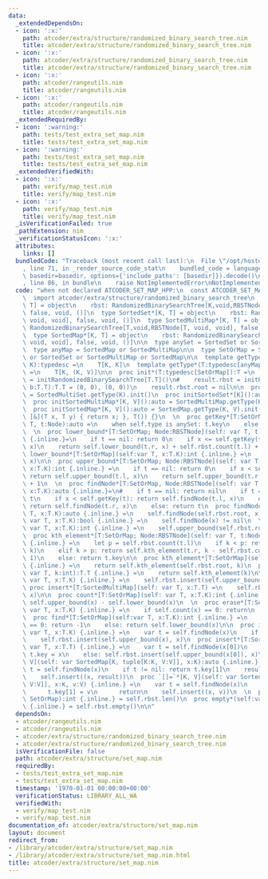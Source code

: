 ```yaml
---
data:
  _extendedDependsOn:
  - icon: ':x:'
    path: atcoder/extra/structure/randomized_binary_search_tree.nim
    title: atcoder/extra/structure/randomized_binary_search_tree.nim
  - icon: ':x:'
    path: atcoder/extra/structure/randomized_binary_search_tree.nim
    title: atcoder/extra/structure/randomized_binary_search_tree.nim
  - icon: ':x:'
    path: atcoder/rangeutils.nim
    title: atcoder/rangeutils.nim
  - icon: ':x:'
    path: atcoder/rangeutils.nim
    title: atcoder/rangeutils.nim
  _extendedRequiredBy:
  - icon: ':warning:'
    path: tests/test_extra_set_map.nim
    title: tests/test_extra_set_map.nim
  - icon: ':warning:'
    path: tests/test_extra_set_map.nim
    title: tests/test_extra_set_map.nim
  _extendedVerifiedWith:
  - icon: ':x:'
    path: verify/map_test.nim
    title: verify/map_test.nim
  - icon: ':x:'
    path: verify/map_test.nim
    title: verify/map_test.nim
  _isVerificationFailed: true
  _pathExtension: nim
  _verificationStatusIcon: ':x:'
  attributes:
    links: []
  bundledCode: "Traceback (most recent call last):\n  File \"/opt/hostedtoolcache/Python/3.9.6/x64/lib/python3.9/site-packages/onlinejudge_verify/documentation/build.py\"\
    , line 71, in _render_source_code_stat\n    bundled_code = language.bundle(stat.path,\
    \ basedir=basedir, options={'include_paths': [basedir]}).decode()\n  File \"/opt/hostedtoolcache/Python/3.9.6/x64/lib/python3.9/site-packages/onlinejudge_verify/languages/nim.py\"\
    , line 86, in bundle\n    raise NotImplementedError\nNotImplementedError\n"
  code: "when not declared ATCODER_SET_MAP_HPP:\n  const ATCODER_SET_MAP_HPP* = 1\n\
    \  import atcoder/extra/structure/randomized_binary_search_tree\n  type SortedMultiSet*[K,\
    \ T] = object\n    rbst: RandomizedBinarySearchTree[K,void,RBSTNode[K, void, void],\
    \ false, void, ()]\n  type SortedSet*[K, T] = object\n    rbst: RandomizedBinarySearchTree[K,void,RBSTNode[K,\
    \ void, void], false, void, ()]\n  type SortedMultiMap*[K, T] = object\n    rbst:\
    \ RandomizedBinarySearchTree[T,void,RBSTNode[T, void, void], false, void, ()]\n\
    \  type SortedMap*[K, T] = object\n    rbst: RandomizedBinarySearchTree[T,void,RBSTNode[T,\
    \ void, void], false, void, ()]\n\n  type anySet = SortedSet or SortedMultiSet\n\
    \  type anyMap = SortedMap or SortedMultiMap\n\n  type SetOrMap = SortedMultiSet\
    \ or SortedSet or SortedMultiMap or SortedMap\n\n  template getType*(T:typedesc[anySet],\
    \ K):typedesc =\n    T[K, K]\n  template getType*(T:typedesc[anyMap], K, V):typedesc\
    \ =\n    T[K, (K, V)]\n\n  proc init*(T:typedesc[SetOrMap]):T =\n    result.rbst\
    \ = initRandomizedBinarySearchTree[T.T]()\n#    result.rbst = initRandomizedBinarySearchTree[T.T](proc(a,\
    \ b:T.T):T.T = (0, 0), (0, 0))\n    result.rbst.root = nil\n\n  proc initSortedMultiSet*[K]():auto\
    \ = SortedMultiSet.getType(K).init()\n  proc initSortedSet*[K]():auto = SortedSet.getType(K).init()\n\
    \  proc initSortedMultiMap*[K, V]():auto = SortedMultiMap.getType(K, V).init()\n\
    \  proc initSortedMap*[K, V]():auto = SortedMap.getType(K, V).init()\n\n  #RBST(sz,\
    \ [&](T x, T y) { return x; }, T()) {}\n  \n  proc getKey*[T:SetOrMap; Node:RBSTNode](self:\
    \ T, t:Node):auto =\n    when self.type is anySet: t.key\n    else: t.key[0]\n\
    \  \n  proc lower_bound*[T:SetOrMap; Node:RBSTNode](self: var T, t:var Node, x:T.K):int\
    \ {.inline.}=\n    if t == nil: return 0\n    if x <= self.getKey(t): return self.lower_bound(t.l,\
    \ x)\n    return self.lower_bound(t.r, x) + self.rbst.count(t.l) + 1\n  \n  proc\
    \ lower_bound*[T:SetOrMap](self:var T, x:T.K):int {.inline.} =\n    self.lower_bound(self.rbst.root,\
    \ x)\n\n  proc upper_bound*[T:SetOrMap; Node:RBSTNode](self: var T, t:var Node,\
    \ x:T.K):int {.inline.} =\n    if t == nil: return 0\n    if x < self.getKey(t):\
    \ return self.upper_bound(t.l, x)\n    return self.upper_bound(t.r, x) + self.rbst.count(t.l)\
    \ + 1\n  \n  proc findNode*[T:SetOrMap, Node:RBSTNode](self: var T, t:var Node,\
    \ x:T.K):auto {.inline.}=\n#    if t == nil: return nil\n    if t == nil: return\
    \ t\n    if x < self.getKey(t): return self.findNode(t.l, x)\n    elif x > self.getKey(t):\
    \ return self.findNode(t.r, x)\n    else: return t\n  proc findNode*[T:SetOrMap](self:var\
    \ T, x:T.K):auto {.inline.} =\n    self.findNode(self.rbst.root, x)\n  proc contains*[T:SetOrMap](self:\
    \ var T, x:T.K):bool {.inline.} =\n    self.findNode(x) != nil\n  \n  proc upper_bound*[T:SetOrMap](self:\
    \ var T, x:T.K):int {.inline.} =\n    self.upper_bound(self.rbst.root, x)\n  \n\
    \  proc kth_element*[T:SetOrMap; Node:RBSTNode](self: var T, t:Node, k:int):T.T\
    \ {.inline.} =\n    let p = self.rbst.count(t.l)\n    if k < p: return self.kth_element(t.l,\
    \ k)\n    elif k > p: return self.kth_element(t.r, k - self.rbst.count(t.l) -\
    \ 1)\n    else: return t.key\n\n  proc kth_element*[T:SetOrMap](self: var T, k:int):T.T\
    \ {.inline.} =\n    return self.kth_element(self.rbst.root, k)\n  proc `{}`*[T:SetOrMap](self:\
    \ var T, k:int):T.T {.inline.} =\n    return self.kth_element(k)\n\n  proc insert*[T:SortedMultiSet](self:\
    \ var T, x:T.K) {.inline.} =\n    self.rbst.insert(self.upper_bound(x), x)\n \
    \ proc insert*[T:SortedMultiMap](self: var T, x:T.T) =\n    self.rbst.insert(self.upper_bound(x[0]),\
    \ x)\n\n  proc count*[T:SetOrMap](self: var T, x:T.K):int {.inline.} =\n    return\
    \ self.upper_bound(x) - self.lower_bound(x)\n  \n  proc erase*[T:SetOrMap](self:\
    \ var T, x:T.K) {.inline.} =\n    if self.count(x) == 0: return\n    self.rbst.erase(self.lower_bound(x))\n\
    \  proc find*[T:SetOrMap](self:var T, x:T.K):int {.inline.} =\n    if self.count(x)\
    \ == 0: return -1\n    else: return self.lower_bound(x)\n\n  proc insert*[T:SortedSet](self:\
    \ var T, x:T.K) {.inline.} =\n    var t = self.findNode(x)\n    if t != nil: return\n\
    \    self.rbst.insert(self.upper_bound(x), x)\n  proc insert*[T:SortedMap](self:\
    \ var T, x:T.T) {.inline.} =\n    var t = self.findNode(x[0])\n    if t != nil:\
    \ t.key = x\n    else: self.rbst.insert(self.upper_bound(x[0]), x)\n  proc `[]`*[K,\
    \ V](self: var SortedMap[K, tuple[K:K, V:V]], x:K):auto {.inline.} =\n    var\
    \ t = self.findNode(x)\n    if t != nil: return t.key[1]\n    result = V.default\n\
    \    self.insert((x, result))\n  proc `[]=`*[K, V](self: var SortedMap[K, tuple[K:K,\
    \ V:V]], x:K, v:V) {.inline.} =\n    var t = self.findNode(x)\n    if t != nil:\n\
    \      t.key[1] = v\n      return\n    self.insert((x, v))\n  \n  proc len*(self:var\
    \ SetOrMap):int {.inline.} = self.rbst.len()\n  proc empty*(self:var SetOrMap):bool\
    \ {.inline.} = self.rbst.empty()\n\n"
  dependsOn:
  - atcoder/rangeutils.nim
  - atcoder/rangeutils.nim
  - atcoder/extra/structure/randomized_binary_search_tree.nim
  - atcoder/extra/structure/randomized_binary_search_tree.nim
  isVerificationFile: false
  path: atcoder/extra/structure/set_map.nim
  requiredBy:
  - tests/test_extra_set_map.nim
  - tests/test_extra_set_map.nim
  timestamp: '1970-01-01 00:00:00+00:00'
  verificationStatus: LIBRARY_ALL_WA
  verifiedWith:
  - verify/map_test.nim
  - verify/map_test.nim
documentation_of: atcoder/extra/structure/set_map.nim
layout: document
redirect_from:
- /library/atcoder/extra/structure/set_map.nim
- /library/atcoder/extra/structure/set_map.nim.html
title: atcoder/extra/structure/set_map.nim
---
```


